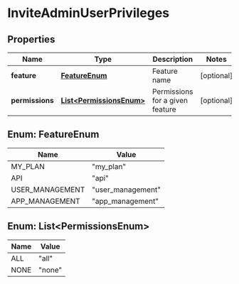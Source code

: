 
# InviteAdminUserPrivileges

## Properties
Name | Type | Description | Notes
------------ | ------------- | ------------- | -------------
**feature** | [**FeatureEnum**](#FeatureEnum) | Feature name |  [optional]
**permissions** | [**List&lt;PermissionsEnum&gt;**](#List&lt;PermissionsEnum&gt;) | Permissions for a given feature |  [optional]


<a name="FeatureEnum"></a>
## Enum: FeatureEnum
Name | Value
---- | -----
MY_PLAN | &quot;my_plan&quot;
API | &quot;api&quot;
USER_MANAGEMENT | &quot;user_management&quot;
APP_MANAGEMENT | &quot;app_management&quot;


<a name="List<PermissionsEnum>"></a>
## Enum: List&lt;PermissionsEnum&gt;
Name | Value
---- | -----
ALL | &quot;all&quot;
NONE | &quot;none&quot;



